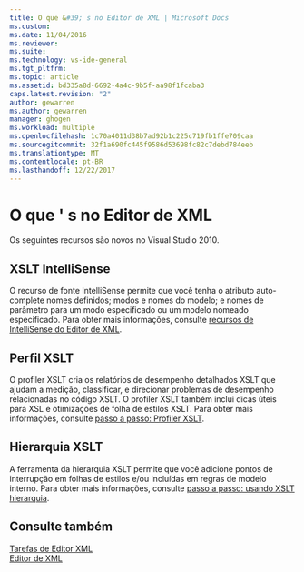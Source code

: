 ```yaml
---
title: O que &#39; s no Editor de XML | Microsoft Docs
ms.custom: 
ms.date: 11/04/2016
ms.reviewer: 
ms.suite: 
ms.technology: vs-ide-general
ms.tgt_pltfrm: 
ms.topic: article
ms.assetid: bd335a8d-6692-4a4c-9b5f-aa98f1fcaba3
caps.latest.revision: "2"
author: gewarren
ms.author: gewarren
manager: ghogen
ms.workload: multiple
ms.openlocfilehash: 1c70a4011d38b7ad92b1c225c719fb1ffe709caa
ms.sourcegitcommit: 32f1a690fc445f9586d53698fc82c7debd784eeb
ms.translationtype: MT
ms.contentlocale: pt-BR
ms.lasthandoff: 12/22/2017
---
```

# <a name="what39s-new-in-the-xml-editor"></a>O que &#39; s no Editor de XML
Os seguintes recursos são novos no Visual Studio 2010.  
  
## <a name="xslt-intellisense"></a>XSLT IntelliSense  
 O recurso de fonte IntelliSense permite que você tenha o atributo auto-complete nomes definidos; modos e nomes do modelo; e nomes de parâmetro para um modo especificado ou um modelo nomeado especificado. Para obter mais informações, consulte [recursos de IntelliSense do Editor de XML](../xml-tools/xml-editor-intellisense-features.md).  
  
## <a name="xslt-profiler"></a>Perfil XSLT  
 O profiler XSLT cria os relatórios de desempenho detalhados XSLT que ajudam a medição, classificar, e direcionar problemas de desempenho relacionadas no código XSLT. O profiler XSLT também inclui dicas úteis para XSL e otimizações de folha de estilos XSLT. Para obter mais informações, consulte [passo a passo: Profiler XSLT](../xml-tools/walkthrough-xslt-profiler.md).  
  
## <a name="xslt-hierarchy"></a>Hierarquia XSLT  
 A ferramenta da hierarquia XSLT permite que você adicione pontos de interrupção em folhas de estilos e/ou incluídas em regras de modelo interno. Para obter mais informações, consulte [passo a passo: usando XSLT hierarquia](../xml-tools/walkthrough-using-xslt-hierarchy.md).  
  
## <a name="see-also"></a>Consulte também  
 [Tarefas de Editor XML](../xml-tools/xml-editor-tasks.md)   
 [Editor de XML](../xml-tools/xml-editor.md)